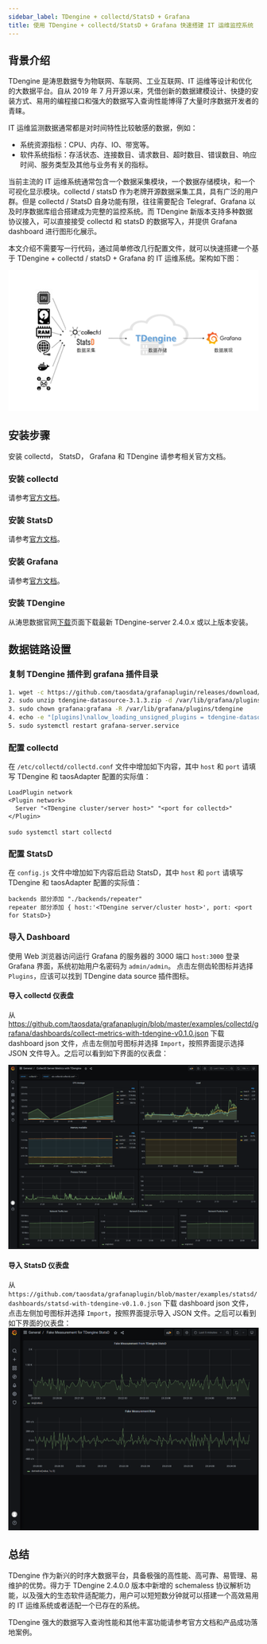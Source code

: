 ```yaml
---
sidebar_label: TDengine + collectd/StatsD + Grafana
title: 使用 TDengine + collectd/StatsD + Grafana 快速搭建 IT 运维监控系统
---
```


## 背景介绍

TDengine 是涛思数据专为物联网、车联网、工业互联网、IT 运维等设计和优化的大数据平台。自从 2019 年 7 月开源以来，凭借创新的数据建模设计、快捷的安装方式、易用的编程接口和强大的数据写入查询性能博得了大量时序数据开发者的青睐。

IT 运维监测数据通常都是对时间特性比较敏感的数据，例如：

- 系统资源指标：CPU、内存、IO、带宽等。
- 软件系统指标：存活状态、连接数目、请求数目、超时数目、错误数目、响应时间、服务类型及其他与业务有关的指标。

当前主流的 IT 运维系统通常包含一个数据采集模块，一个数据存储模块，和一个可视化显示模块。collectd / statsD 作为老牌开源数据采集工具，具有广泛的用户群。但是 collectd / StatsD 自身功能有限，往往需要配合 Telegraf、Grafana 以及时序数据库组合搭建成为完整的监控系统。而 TDengine 新版本支持多种数据协议接入，可以直接接受 collectd 和 statsD 的数据写入，并提供 Grafana dashboard 进行图形化展示。

本文介绍不需要写一行代码，通过简单修改几行配置文件，就可以快速搭建一个基于 TDengine + collectd / statsD + Grafana 的 IT 运维系统。架构如下图：

![IT-DevOps-Solutions-Collectd-StatsD.png](./IT-DevOps-Solutions-Collectd-StatsD.png)

## 安装步骤

安装 collectd， StatsD， Grafana 和 TDengine 请参考相关官方文档。

### 安装 collectd

请参考[官方文档](https://collectd.org/documentation.shtml)。

### 安装 StatsD

请参考[官方文档](https://github.com/statsd/statsd)。

### 安装 Grafana

请参考[官方文档](https://grafana.com/grafana/download)。

### 安装 TDengine

从涛思数据官网[下载](http://taosdata.com/cn/all-downloads/)页面下载最新 TDengine-server 2.4.0.x 或以上版本安装。

## 数据链路设置

### 复制 TDengine 插件到 grafana 插件目录

```bash
1. wget -c https://github.com/taosdata/grafanaplugin/releases/download/v3.1.3/tdengine-datasource-3.1.3.zip
2. sudo unzip tdengine-datasource-3.1.3.zip -d /var/lib/grafana/plugins/
3. sudo chown grafana:grafana -R /var/lib/grafana/plugins/tdengine
4. echo -e "[plugins]\nallow_loading_unsigned_plugins = tdengine-datasource\n" | sudo tee -a /etc/grafana/grafana.ini
5. sudo systemctl restart grafana-server.service
```

### 配置 collectd

在 `/etc/collectd/collectd.conf` 文件中增加如下内容，其中 `host` 和 `port` 请填写 TDengine 和 taosAdapter 配置的实际值：

```
LoadPlugin network
<Plugin network>
  Server "<TDengine cluster/server host>" "<port for collectd>"
</Plugin>

sudo systemctl start collectd
```

### 配置 StatsD

在 `config.js` 文件中增加如下内容后启动 StatsD，其中 `host` 和 `port` 请填写 TDengine 和 taosAdapter 配置的实际值：

```
backends 部分添加 "./backends/repeater"
repeater 部分添加 { host:'<TDengine server/cluster host>', port: <port for StatsD>}
```

### 导入 Dashboard

使用 Web 浏览器访问运行 Grafana 的服务器的 3000 端口 `host:3000` 登录 Grafana 界面，系统初始用户名密码为 `admin/admin`。
点击左侧齿轮图标并选择 `Plugins`，应该可以找到 TDengine data source 插件图标。

#### 导入 collectd 仪表盘

从 https://github.com/taosdata/grafanaplugin/blob/master/examples/collectd/grafana/dashboards/collect-metrics-with-tdengine-v0.1.0.json 下载 dashboard json 文件，点击左侧加号图标并选择 `Import`，按照界面提示选择 JSON 文件导入。之后可以看到如下界面的仪表盘：

![IT-DevOps-Solutions-collectd-dashboard.png](./IT-DevOps-Solutions-collectd-dashboard.png)

#### 导入 StatsD 仪表盘

从 `https://github.com/taosdata/grafanaplugin/blob/master/examples/statsd/dashboards/statsd-with-tdengine-v0.1.0.json` 下载 dashboard json 文件，点击左侧加号图标并选择 `Import`，按照界面提示导入 JSON 文件。之后可以看到如下界面的仪表盘：
![IT-DevOps-Solutions-statsd-dashboard.png](./IT-DevOps-Solutions-statsd-dashboard.png)

## 总结

TDengine 作为新兴的时序大数据平台，具备极强的高性能、高可靠、易管理、易维护的优势。得力于 TDengine 2.4.0.0 版本中新增的 schemaless 协议解析功能，以及强大的生态软件适配能力，用户可以短短数分钟就可以搭建一个高效易用的 IT 运维系统或者适配一个已存在的系统。

TDengine 强大的数据写入查询性能和其他丰富功能请参考官方文档和产品成功落地案例。
